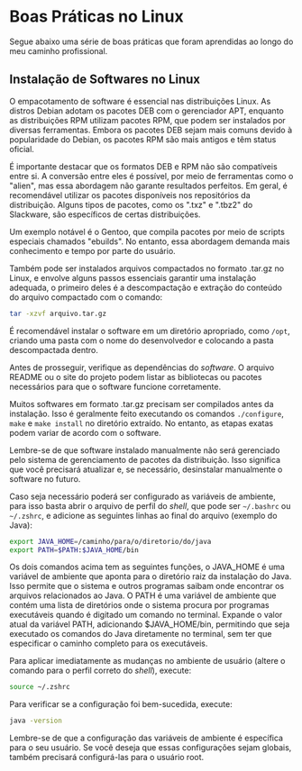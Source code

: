 # Boas Práticas no Linux
Segue abaixo uma série de boas práticas que foram aprendidas ao longo do meu caminho profissional.

## Instalação de Softwares no Linux

O empacotamento de software é essencial nas distribuições Linux. As distros Debian adotam os pacotes DEB com o gerenciador APT, enquanto as distribuições RPM utilizam pacotes RPM, que podem ser instalados por diversas ferramentas. Embora os pacotes DEB sejam mais comuns devido à popularidade do Debian, os pacotes RPM são mais antigos e têm status oficial.

É importante destacar que os formatos DEB e RPM não são compatíveis entre si. A conversão entre eles é possível, por meio de ferramentas como o "alien", mas essa abordagem não garante resultados perfeitos. Em geral, é recomendável utilizar os pacotes disponíveis nos repositórios da distribuição. Alguns tipos de pacotes, como os ".txz" e ".tbz2" do Slackware, são específicos de certas distribuições.

Um exemplo notável é o Gentoo, que compila pacotes por meio de scripts especiais chamados "ebuilds". No entanto, essa abordagem demanda mais conhecimento e tempo por parte do usuário.

Também pode ser instalados arquivos compactados no formato .tar.gz no Linux, e envolve alguns passos essenciais garantir uma instalação adequada, o primeiro deles é a descompactação e extração do conteúdo do arquivo compactado com o comando:

```bash
tar -xzvf arquivo.tar.gz
```

É recomendável instalar o software em um diretório apropriado, como `/opt`, criando uma pasta com o nome do desenvolvedor e colocando a pasta descompactada dentro.

Antes de prosseguir, verifique as dependências do *software*. O arquivo README ou o site do projeto podem listar as bibliotecas ou pacotes necessários para que o software funcione corretamente.

Muitos softwares em formato .tar.gz precisam ser compilados antes da instalação. Isso é geralmente feito executando os comandos `./configure`, `make` e `make install` no diretório extraído. No entanto, as etapas exatas podem variar de acordo com o software.

Lembre-se de que software instalado manualmente não será gerenciado pelo sistema de gerenciamento de pacotes da distribuição. Isso significa que você precisará atualizar e, se necessário, desinstalar manualmente o software no futuro.

Caso seja necessário poderá ser configurado as variáveis de ambiente, para isso basta abrir o arquivo de perfil do *shell*, que pode ser `~/.bashrc` ou `~/.zshrc`, e adicione as seguintes linhas ao final do arquivo (exemplo do Java):

```bash
export JAVA_HOME=/caminho/para/o/diretorio/do/java
export PATH=$PATH:$JAVA_HOME/bin
```
Os dois comandos acima tem as seguintes funções, o JAVA_HOME é uma variável de ambiente que aponta para o diretório raiz da instalação do Java. Isso permite que o sistema e outros programas saibam onde encontrar os arquivos relacionados ao Java. O PATH é uma variável de ambiente que contém uma lista de diretórios onde o sistema procura por programas executáveis quando é digitado um comando no terminal. Expande o valor atual da variável PATH, adicionando $JAVA_HOME/bin, permitindo que seja executado os comandos do Java diretamente no terminal, sem ter que especificar o caminho completo para os executáveis.

Para aplicar imediatamente as mudanças no ambiente de usuário (altere o comando para o perfil correto do *shell*), execute:

```bash
source ~/.zshrc
```

Para verificar se a configuração foi bem-sucedida, execute:

```bash
java -version
```

Lembre-se de que a configuração das variáveis de ambiente é específica para o seu usuário. Se você deseja que essas configurações sejam globais, também precisará configurá-las para o usuário root.
